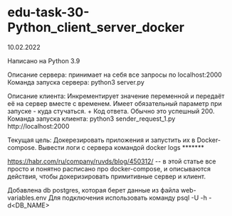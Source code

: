 # edu-task-30-Python_client_server_docker
10.02.2022

Написано на Python 3.9

Описание сервера: принимает на себя все запросы по localhost:2000
Команда запуска cервера: python3 server.py

Описание клиента: Инкрементирует значение переменной и передаёт её на сервер вместе с временем. Имеет обязательный параметр при запуске - куда стучаться. + Код ответа. Обычно это успешный 200.
Команда запуска клиента: python3 sender_request_1.py http://localhost:2000

Текущая цель: Докерезировать приложения и запустить их в Docker-compose. Вывести логи с сервера командой docker logs *******

https://habr.com/ru/company/ruvds/blog/450312/ -- в этой статье все просто и понятно расписано про docker-compose, и описываются действия, чтобы докеризировать примитивные сервер и клиент. 

Добавлена db postgres, которая берет данные из файла web-variables.env
Для подключения использовать команду
psql -U<USERNAME> -h<HOSTNAME> -d<DB_NAME>
